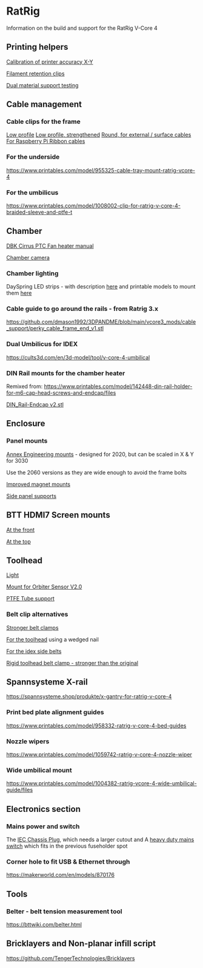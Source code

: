 # RatRig
Information on the build and support for the RatRig V-Core 4

## Printing helpers
[Calibration of printer accuracy X-Y](https://www.printables.com/model/546871-calicross-a-handy-tool-for-3d-printer-dimensional-)

[Filament retention clips](https://www.printables.com/model/568122-grandpas-favorite-spring-loaded-filament-clip)

[Dual material support testing](https://www.printables.com/model/606939-support-magic-perfect-petgpla-supports-a-support-t)

## Cable management
### Cable clips for the frame
[Low profile](https://www.printables.com/model/216287-3030-cable-clip-profile-cover/comments)
[Low profile, strengthened](https://www.printables.com/model/856356-3030-cable-clip-remix-for-added-strength)
[Round, for external / surface cables](https://www.printables.com/model/724965-cable-clip-for-3030-profile)
[For Raspberry Pi Ribbon cables](https://www.printables.com/model/777357-3030-low-profile-ribbon-cable-clip)

### For the underside
https://www.printables.com/model/955325-cable-tray-mount-ratrig-vcore-4

### For the umbilicus
https://www.printables.com/model/1008002-clip-for-ratrig-v-core-4-braided-sleeve-and-ptfe-t

## Chamber

[DBK Cirrus PTC Fan heater manual](https://docs.rs-online.com/3518/0900766b80f46a29.pdf)

[Chamber camera](https://www.printables.com/model/934095-ratrig-v-core-4-chamber-camera)

### Chamber lighting
DaySpring LED strips - with description [here](https://us.ratrig.com/rat-rig-dayspring-led-light-strip-pcb-310mm-24v-by-vector3d.html) and printable models to mount them [here](https://github.com/AdamV3D/Dayspring)

### Cable guide to go around the rails - from Ratrig 3.x
https://github.com/dmason1992/3DPANDME/blob/main/vcore3_mods/cable_support/perky_cable_frame_end_v1.stl

### Dual Umbilicus for IDEX
https://cults3d.com/en/3d-model/tool/v-core-4-umbilical

### DIN Rail mounts for the chamber heater
Remixed from: https://www.printables.com/model/142448-din-rail-holder-for-m6-cap-head-screws-and-endcap/files

[DIN_Rail-Endcap v2.stl](https://github.com/IconoclastXYZ/RatRig/blob/main/DIN_Rail-Endcap%20v2.stl)

## Enclosure

### Panel mounts
[Annex Engineering mounts](https://github.com/Annex-Engineering/Annex-Engineering_User_Mods/tree/c73acdda56535898fb3aef6b62998388e0c51670/Printers/All_Printers/annex_dev-Panel_2020_Clips_and_Hinges) - designed for 2020, but can be scaled in X & Y for 3030

Use the 2060 versions as they are wide enough to avoid the frame bolts

[Improved magnet mounts](https://www.printables.com/model/954417-ratrig-vcore-4-magnet-holder-mod)

[Side panel supports](https://www.printables.com/model/996444-ratrig-vcore4-panel-holder)

## BTT HDMI7 Screen mounts
[At the front](https://www.printables.com/model/954381-btt-hdmi7-mount-for-ratrig-vcore-4)

[At the top](https://www.printables.com/model/1022459-btt-hdmi7-corner-mount-for-ratrig-vcore-4)

## Toolhead 
[Light](https://www.printables.com/model/956804-headlamps-nozzle-lighting-for-ratrig-v-core-4-tool)

[Mount for Orbiter Sensor V2.0](https://www.printables.com/model/1073413-guide-ratrig-v-core-4-smart-filament-sensor-spacer)

[PTFE Tube support](https://www.printables.com/model/1080617-rat-rig-v-core-4-ptfe-tube-support-for-smart-senso)

### Belt clip alternatives
[Stronger belt clamps](https://www.printables.com/model/1068663-sturdier-ratrig-4-vcore-front-clamp-with-more-clam)

[For the toolhead](https://www.printables.com/model/1130157-ratrig-vcore4-toolhead-belt-clip) using a wedged nail

[For the idex side belts](https://www.printables.com/model/1136101-ratrig-vcore4-toolhead-belt-clip)

[Rigid toolhead belt clamp - stronger than the original](https://www.printables.com/model/993378-ratrig-v-core-4-rigid-toolhead-belt-clamp/comments)

## Spannsysteme X-rail
https://spannsysteme.shop/produkte/x-gantry-for-ratrig-v-core-4

### Print bed plate alignment guides
https://www.printables.com/model/958332-ratrig-v-core-4-bed-guides

### Nozzle wipers
https://www.printables.com/model/1059742-ratrig-v-core-4-nozzle-wiper

### Wide umbilical mount
https://www.printables.com/model/1004382-ratrig-vcore-4-wide-umbilical-guide/files

## Electronics section

### Mains power and switch
The [IEC Chassis Plug](https://www.jaycar.com.au/iec-fuse-chassis-male-power-plug-with-switch/p/PP4003), which needs a larger cutout
and
A [heavy duty mains switch](https://www.jaycar.com.au/spst-ip56-heavy-duty-toggle-switch/p/ST0581) which fits in the previous fuseholder spot

### Corner hole to fit USB & Ethernet through
https://makerworld.com/en/models/870176

## Tools
### Belter - belt tension measurement tool
https://bttwiki.com/belter.html

## Bricklayers and Non-planar infill script
https://github.com/TengerTechnologies/Bricklayers
